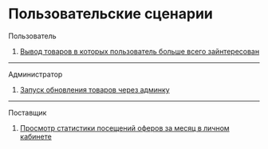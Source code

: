 # Пользовательские сценарии

Пользователь
1. [Вывод товаров в которых пользователь больше всего зайнтересован](./user/case_1001.md)
---
Администратор
1. [Запуск обновления товаров через админку](./admin/case_2001.md)
---
Поставщик
1. [Просмотр статистики посещений оферов за месяц в личном кабинете](./vendor/case_3001.md)
